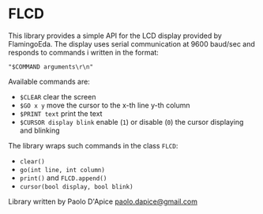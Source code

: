 FLCD
====

This library provides a simple API for the LCD display provided by FlamingoEda.
The display uses serial communication at 9600 baud/sec and responds to commands i
written in the format:

    "$COMMAND arguments\r\n"

Available commands are:

- `$CLEAR`
   clear the screen
- `$GO x y` 
   move the cursor to the x-th line y-th column
- `$PRINT text`
   print the text
- `$CURSOR display blink` 
   enable (`1`) or disable (`0`) the cursor displaying and blinking

The library wraps such commands in the class `FLCD`:

- `clear()`
- `go(int line, int column)`
- `print()` and `FLCD.append()`
- `cursor(bool display, bool blink)`

Library written by Paolo D'Apice <paolo.dapice@gmail.com>

